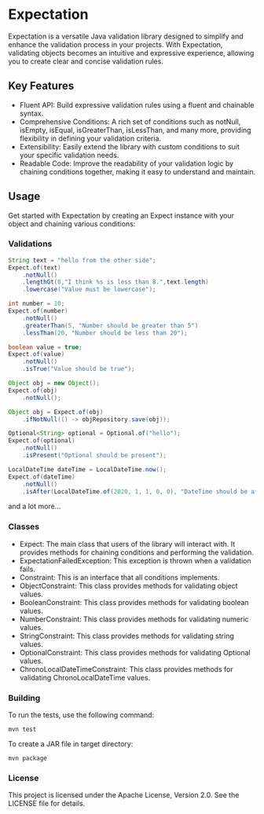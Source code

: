 # Expectation

Expectation is a versatile Java validation library designed to simplify and enhance the validation process in your projects. With Expectation, validating objects becomes an intuitive and expressive experience, allowing you to create clear and concise validation rules.

## Key Features

- Fluent API: Build expressive validation rules using a fluent and chainable syntax.
- Comprehensive Conditions: A rich set of conditions such as notNull, isEmpty, isEqual, isGreaterThan, isLessThan, and many more, providing flexibility in defining your validation criteria.
- Extensibility: Easily extend the library with custom conditions to suit your specific validation needs.
- Readable Code: Improve the readability of your validation logic by chaining conditions together, making it easy to understand and maintain.

## Usage

Get started with Expectation by creating an Expect instance with your object and chaining various conditions:

### Validations

```java
String text = "hello from the other side";
Expect.of(text)
    .notNull()
    .lengthGt(8,"I think %s is less than 8.",text.length)
    .lowercase("Value must be lowercase");

int number = 10;
Expect.of(number)
    .notNull()
    .greaterThan(5, "Number should be greater than 5")
    .lessThan(20, "Number should be less than 20");

boolean value = true;
Expect.of(value)
    .notNull()
    .isTrue("Value should be true");

Object obj = new Object();
Expect.of(obj)
    .notNull();

Object obj = Expect.of(obj)
    .ifNotNull(() -> objRepository.save(obj));

Optional<String> optional = Optional.of("hello");
Expect.of(optional)
    .notNull()
    .isPresent("Optional should be present");

LocalDateTime dateTime = LocalDateTime.now();
Expect.of(dateTime)
    .notNull()
    .isAfter(LocalDateTime.of(2020, 1, 1, 0, 0), "DateTime should be after 2020-01-01T00:00");
```

and a lot more...

### Classes

- Expect: The main class that users of the library will interact with. It provides methods for chaining conditions and performing the validation.
- ExpectationFailedException: This exception is thrown when a validation fails.
- Constraint: This is an interface that all conditions implements.
- ObjectConstraint: This class provides methods for validating object values.
- BooleanConstraint: This class provides methods for validating boolean values.
- NumberConstraint: This class provides methods for validating numeric values.
- StringConstraint: This class provides methods for validating string values.
- OptionalConstraint: This class provides methods for validating Optional values.
- ChronoLocalDateTimeConstraint: This class provides methods for validating ChronoLocalDateTime values.

### Building

To run the tests, use the following command:

```
mvn test
```

To create a JAR file in target directory:

```
mvn package
```

### License

This project is licensed under the Apache License, Version 2.0. See the LICENSE file for details.
